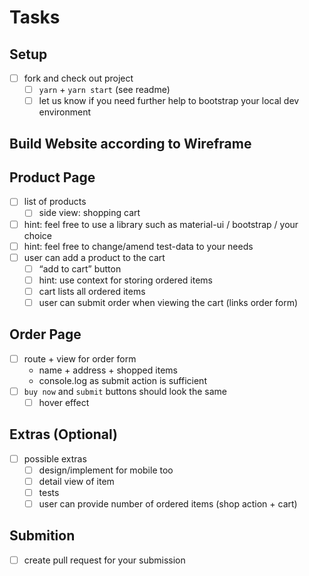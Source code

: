 # Tasks

## Setup

- [ ] fork and check out project
  - [ ] `yarn` + `yarn start` (see readme)
  - [ ] let us know if you need further help to bootstrap your local dev environment

## Build Website according to Wireframe

## Product Page

- [ ] list of products
  - [ ] side view: shopping cart
- [ ] hint: feel free to use a library such as material-ui / bootstrap / your choice
- [ ] hint: feel free to change/amend test-data to your needs
- [ ] user can add a product to the cart
  - [ ] “add to cart” button
  - [ ] hint: use context for storing ordered items
  - [ ] cart lists all ordered items
  - [ ] user can submit order when viewing the cart (links order form)

## Order Page

- [ ] route + view for order form
  - name + address + shopped items
  - console.log as submit action is sufficient
- [ ] `buy now` and `submit` buttons should look the same
  - [ ] hover effect

## Extras (Optional)

- [ ] possible extras
  - [ ] design/implement for mobile too
  - [ ] detail view of item
  - [ ] tests
  - [ ] user can provide number of ordered items (shop action + cart)

## Submition

- [ ] create pull request for your submission
